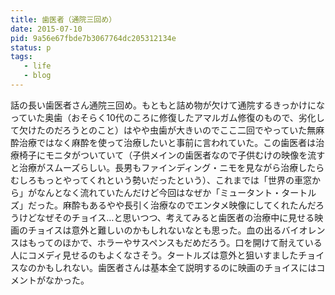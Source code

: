 ```yaml
---
title: 歯医者（通院三回め）
date: 2015-07-10
pid: 9a56e67fbde7b3067764dc205312134e
status: p
tags:
   - life
   - blog
---
```


話の長い歯医者さん通院三回め。もともと詰め物が欠けて通院するきっかけになっていた奥歯（おそらく10代のころに修復したアマルガム修復のもので、劣化して欠けたのだろうとのこと）はやや虫歯が大きいのでここ二回でやっていた無麻酔治療ではなく麻酔を使って治療したいと事前に言われていた。この歯医者は治療椅子にモニタがついていて（子供メインの歯医者なので子供むけの映像を流すと治療がスムーズらしい。長男もファインディング・ニモを見ながら治療したらむしろもっとやってくれという勢いだったという）、これまでは「世界の車窓から」がなんとなく流れていたんだけど今回はなぜか「ミュータント・タートルズ」だった。麻酔もあるやや長引く治療なのでエンタメ映像にしてくれたんだろうけどなぜそのチョイス…と思いつつ、考えてみると歯医者の治療中に見せる映画のチョイスは意外と難しいのかもしれないなとも思った。血の出るバイオレンスはもってのほかで、ホラーやサスペンスもだめだろう。口を開けて耐えている人にコメディ見せるのもよくなさそう。タートルズは意外と狙いすましたチョイスなのかもしれない。歯医者さんは基本全て説明するのに映画のチョイスにはコメントがなかった。
